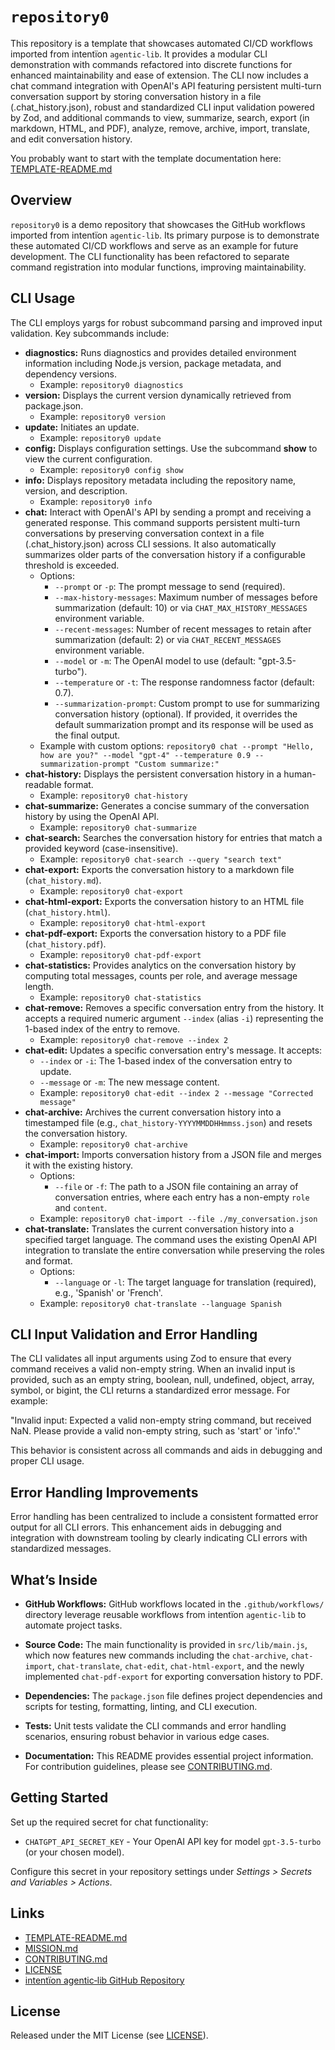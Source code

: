 # `repository0`

This repository is a template that showcases automated CI/CD workflows imported from intentïon `agentic‑lib`. It provides a modular CLI demonstration with commands refactored into discrete functions for enhanced maintainability and ease of extension. The CLI now includes a chat command integration with OpenAI's API featuring persistent multi-turn conversation support by storing conversation history in a file (.chat_history.json), robust and standardized CLI input validation powered by Zod, and additional commands to view, summarize, search, export (in markdown, HTML, and PDF), analyze, remove, archive, import, translate, and edit conversation history.

You probably want to start with the template documentation here: [TEMPLATE-README.md](https://github.com/xn-intenton-z2a/agentic-lib/blob/main/TEMPLATE-README.md)

## Overview

`repository0` is a demo repository that showcases the GitHub workflows imported from intentïon `agentic‑lib`. Its primary purpose is to demonstrate these automated CI/CD workflows and serve as an example for future development. The CLI functionality has been refactored to separate command registration into modular functions, improving maintainability.

## CLI Usage

The CLI employs yargs for robust subcommand parsing and improved input validation. Key subcommands include:

- **diagnostics:** Runs diagnostics and provides detailed environment information including Node.js version, package metadata, and dependency versions.
  - Example: `repository0 diagnostics`
- **version:** Displays the current version dynamically retrieved from package.json.
  - Example: `repository0 version`
- **update:** Initiates an update.
  - Example: `repository0 update`
- **config:** Displays configuration settings. Use the subcommand **show** to view the current configuration.
  - Example: `repository0 config show`
- **info:** Displays repository metadata including the repository name, version, and description.
  - Example: `repository0 info`
- **chat:** Interact with OpenAI's API by sending a prompt and receiving a generated response. This command supports persistent multi-turn conversations by preserving conversation context in a file (.chat_history.json) across CLI sessions. It also automatically summarizes older parts of the conversation history if a configurable threshold is exceeded.
  - Options:
    - `--prompt` or `-p`: The prompt message to send (required).
    - `--max-history-messages`: Maximum number of messages before summarization (default: 10) or via `CHAT_MAX_HISTORY_MESSAGES` environment variable.
    - `--recent-messages`: Number of recent messages to retain after summarization (default: 2) or via `CHAT_RECENT_MESSAGES` environment variable.
    - `--model` or `-m`: The OpenAI model to use (default: "gpt-3.5-turbo").
    - `--temperature` or `-t`: The response randomness factor (default: 0.7).
    - `--summarization-prompt`: Custom prompt to use for summarizing conversation history (optional). If provided, it overrides the default summarization prompt and its response will be used as the final output.
  - Example with custom options: `repository0 chat --prompt "Hello, how are you?" --model "gpt-4" --temperature 0.9 --summarization-prompt "Custom summarize:"`
- **chat-history:** Displays the persistent conversation history in a human-readable format.
  - Example: `repository0 chat-history`
- **chat-summarize:** Generates a concise summary of the conversation history by using the OpenAI API.
  - Example: `repository0 chat-summarize`
- **chat-search:** Searches the conversation history for entries that match a provided keyword (case-insensitive).
  - Example: `repository0 chat-search --query "search text"`
- **chat-export:** Exports the conversation history to a markdown file (`chat_history.md`).
  - Example: `repository0 chat-export`
- **chat-html-export:** Exports the conversation history to an HTML file (`chat_history.html`).
  - Example: `repository0 chat-html-export`
- **chat-pdf-export:** Exports the conversation history to a PDF file (`chat_history.pdf`).
  - Example: `repository0 chat-pdf-export`
- **chat-statistics:** Provides analytics on the conversation history by computing total messages, counts per role, and average message length.
  - Example: `repository0 chat-statistics`
- **chat-remove:** Removes a specific conversation entry from the history. It accepts a required numeric argument `--index` (alias `-i`) representing the 1-based index of the entry to remove.
  - Example: `repository0 chat-remove --index 2`
- **chat-edit:** Updates a specific conversation entry's message. It accepts:
    - `--index` or `-i`: The 1-based index of the conversation entry to update.
    - `--message` or `-m`: The new message content.
  - Example: `repository0 chat-edit --index 2 --message "Corrected message"`
- **chat-archive:** Archives the current conversation history into a timestamped file (e.g., `chat_history-YYYYMMDDHHmmss.json`) and resets the conversation history.
  - Example: `repository0 chat-archive`
- **chat-import:** Imports conversation history from a JSON file and merges it with the existing history.
  - Options:
    - `--file` or `-f`: The path to a JSON file containing an array of conversation entries, where each entry has a non-empty `role` and `content`.
  - Example: `repository0 chat-import --file ./my_conversation.json`
- **chat-translate:** Translates the current conversation history into a specified target language. The command uses the existing OpenAI API integration to translate the entire conversation while preserving the roles and format.
  - Options:
    - `--language` or `-l`: The target language for translation (required), e.g., 'Spanish' or 'French'.
  - Example: `repository0 chat-translate --language Spanish`

## CLI Input Validation and Error Handling

The CLI validates all input arguments using Zod to ensure that every command receives a valid non-empty string. When an invalid input is provided, such as an empty string, boolean, null, undefined, object, array, symbol, or bigint, the CLI returns a standardized error message. For example:

  "Invalid input: Expected a valid non-empty string command, but received NaN. Please provide a valid non-empty string, such as 'start' or 'info'."

This behavior is consistent across all commands and aids in debugging and proper CLI usage.

## Error Handling Improvements

Error handling has been centralized to include a consistent formatted error output for all CLI errors. This enhancement aids in debugging and integration with downstream tooling by clearly indicating CLI errors with standardized messages.

## What’s Inside

- **GitHub Workflows:**
    GitHub workflows located in the `.github/workflows/` directory leverage reusable workflows from intentïon `agentic‑lib` to automate project tasks.

- **Source Code:**
    The main functionality is provided in `src/lib/main.js`, which now features new commands including the `chat-archive`, `chat-import`, `chat-translate`, `chat-edit`, `chat-html-export`, and the newly implemented `chat-pdf-export` for exporting conversation history to PDF.

- **Dependencies:**
    The `package.json` file defines project dependencies and scripts for testing, formatting, linting, and CLI execution.

- **Tests:**
    Unit tests validate the CLI commands and error handling scenarios, ensuring robust behavior in various edge cases.

- **Documentation:**
    This README provides essential project information. For contribution guidelines, please see [CONTRIBUTING.md](./CONTRIBUTING.md).

## Getting Started

Set up the required secret for chat functionality:
- `CHATGPT_API_SECRET_KEY` - Your OpenAI API key for model `gpt-3.5-turbo` (or your chosen model).

Configure this secret in your repository settings under *Settings > Secrets and Variables > Actions*.

## Links

- [TEMPLATE-README.md](https://github.com/xn-intenton-z2a/agentic-lib/blob/main/TEMPLATE-README.md)
- [MISSION.md](./MISSION.md)
- [CONTRIBUTING.md](./CONTRIBUTING.md)
- [LICENSE](./LICENSE)
- [intentïon agentic‑lib GitHub Repository](https://github.com/xn-intenton-z2a/agentic-lib)

## License

Released under the MIT License (see [LICENSE](./LICENSE)).
